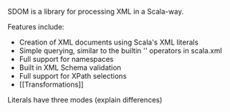 SDOM is a library for processing XML in a Scala-way.

Features include:
* Creation of XML documents using Scala's XML literals
* Simple querying, similar to the builtin '\' operators in scala.xml
* Full support for namespaces
* Built in XML Schema validation
* Full support for XPath selections
* [[Transformations]]


Literals have three modes (explain differences)